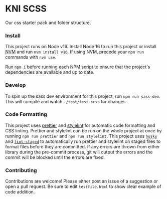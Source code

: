 # KNI SCSS

Our css starter pack and folder structure.

### Install

This project runs on Node v16. Install Node 16 to run this project or install <a href="https://github.com/nvm-sh/nvm#install--update-script" target="_blank" rel="noopener noreferrer">NVM</a> and run `nvm install v16`. If using NVM, precede your `npm run` commands with `nvm use`.

Run `npm i` before running each NPM script to ensure that the project's dependencies are available and up to date.

### Develop

To spin up the sass dev environment for this project, run `npm run sass-dev`. This will compile and watch `./test/test.scss` for changes.

### Code Formatting

This project uses <a href="https://www.npmjs.com/package/prettier" target="_blank" rel="noopener noreferrer">prettier</a> and <a href="https://www.npmjs.com/package/stylelint" target="_blank" rel="noopener noreferrer">stylelint</a> for automatic code formatting and CSS linting. Prettier and stylelint can be run on the whole project at once by running `npm run prettier` and `npm run stylelint`. This project uses <a href="https://www.npmjs.com/package/husky" target="_blank" rel="noopener noreferrer">`husky`</a> and <a href="https://www.npmjs.com/package/lint-staged" target="_blank" rel="noopener noreferrer">`lint-staged`</a> to automatically run prettier and stylelint on staged files to format files before they are committed. If any errors are thrown from either library during the pre-commit process, git will output the errors and the commit will be blocked until the errors are fixed.

### Contributing

Contributions are welcome! Please either post an issue of a suggestion or open a pull request. Be sure to edit `testfile.html` to show clear example of code addition.
